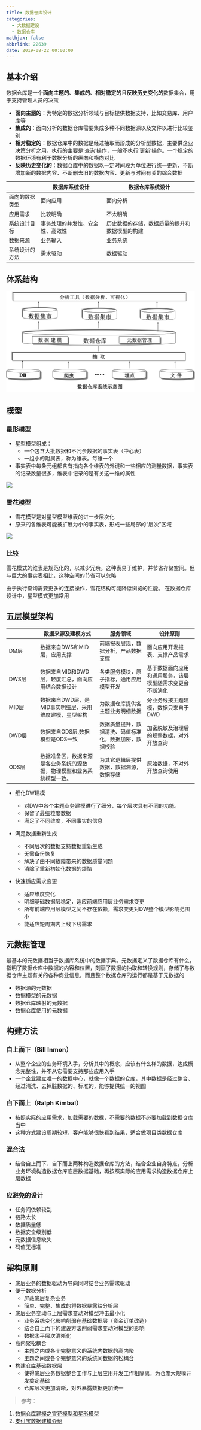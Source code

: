 ```yaml
---
title: 数据仓库设计
categories:
  - 大数据建设
  - 数据仓库
mathjax: false
abbrlink: 22639
date: 2019-08-22 00:00:00
---
```


## 基本介绍

数据仓库是一个**面向主题的**、**集成的**、**相对稳定的**且**反映历史变化的**数据集合，用于支持管理人员的决策

- **面向主题的**：为特定的数据分析领域与目标提供数据支持，比如交易库、用户库等
- **集成的**：面向分析的数据仓库需要集成多种不同数据源以及文件以进行比较鉴别
- **相对稳定的**：数据仓库中的数据是经过抽取而形成的分析型数据，主要供企业决策分析之用，执行的主要是‘查询’操作，一般不执行‘更新’操作。一个稳定的数据环境有利于数据分析的纵向和横向对比
- **反映历史变化的**：数据仓库中的数据以一定时间段为单位进行统一更新，不断增加新的数据内容、不断删去旧的数据内容、更新与时间有关的综合数据

|　 | 数据库系统设计 | 数据仓库系统设计|
|-|-|-|
|面向的数据类型 | 面向应用 | 面向分析|
|应用需求 | 比较明确 | 不太明确|
|系统设计目标 | 事务处理的并发性、安全性、高效性 | 历史数据的存储，数据质量的提升和数据模型的构建|
|数据来源 | 业务输入 | 业务系统|
|系统设计的方法 | 需求驱动 | 数据驱动|

## 体系结构

![](/img/2019-08-22_数据仓库设计_1.png)

## 模型

### 星形模型

- 星型模型组成：
    - 一个包含大批数据和不冗余数据的事实表（中心表）
    - 一组小的附属表，称为维表。每维一个
- 事实表中每条元组都含有指向各个维表的外键和一些相应的测量数据，事实表的记录数量很多，维表中记录的是有关这一维的属性

![](http://www.ibm.com/developerworks/cn/rational/r-warehouses/images/image005.png)

### 雪花模型

- 雪花模型是对星型模型维表的进一步层次化
- 原来的各维表可能被扩展为小的事实表，形成一些局部的“层次”区域

![](http://www.ibm.com/developerworks/cn/rational/r-warehouses/images/image013.png)

### 比较

雪花模式的维表是规范化的，以减少冗余。这种表易于维护，并节省存储空间。但与巨大的事实表相比，这种空间的节省可以忽略

由于执行查询需要更多的连接操作，雪花结构可能降低浏览的性能。
在数据仓库设计中，星型模式更加常用

## 五层模型架构

|　　　　　|  数据来源及建模方式 | 服务领域 |设计原则|
|-|-|-|-|
|DM层 | 数据来自DWS和MID层，应用支撑 | 前端报表展现，数据分析，产品数据支撑 | 面向应用开发报表、支撑产品需求|
|DWS层 | 数据来自MID和DWD层，轻度汇总，面向应用结合数据设计 | 各类服务模块，原子指标，通用应用模型开发 |基于数据面向应用和通用服务，该层模型随需求变更会不断演化|
|MID层 | 数据来自DWD层，是MID事实明细层，采用维度建模，星型架构 |为数据仓库提供各主题业务明细数据 |分业务线按主题建模，数据只来自于DWD|
|DWD层 | 数据来自ODS层,数据模型是ODS一致 |数据质量提升，数据清洗、码值标准化，数据加密，数据校验 |加密脱敏及治理后的规整数据，对外开放查询|
|ODS层 | 数据准备区，数据来源是各业务系统的源数据，物理模型和业务系统模型一致。 |为其它逻辑层提供数据，数据溯源，数据存储 |原始数据，不对外开放查询使用|

- 细化DW建模
    - 对DW中各个主题业务建模进行了细分，每个层次具有不同的功能。
    - 保留了最细粒度数据
    - 满足了不同维度，不同事实的信息
    
    
- 满足数据重新生成
    - 不同层次的数据支持数据重新生成
    - 无需备份恢复
    - 解决了由不同故障带来的数据质量问题
    - 消除了重新初始化数据的烦恼
    
    
- 快速适应需求变更
    - 适应维度变化
    - 明细基础数据层稳定，适应前端应用层业务需求变更
    - 所有前端应用层模型之间不存在依赖，需求变更对DW整个模型影响范围小 
    - 能适应短周期内上线下线需求

## 元数据管理

最基本的元数据相当于数据库系统中的数据字典。元数据定义了数据仓库有什么，指明了数据仓库中数据的内容和位置，刻画了数据的抽取和转换规则，存储了与数据仓库主题有关的各种商业信息，而且整个数据仓库的运行都是基于元数据的

- 数据源的元数据
- 数据模型的元数据
- 数据仓库映射的元数据
- 数据仓库使用的元数据

## 构建方法

### 自上而下（Bill Inmon）

- 从整个企业的业务环境入手，分析其中的概念，应该有什么样的数据，达成概念完整性，并不从它需要支持那些应用入手
- 一个企业建立唯一的数据中心，就像一个数据的仓库，其中数据是经过整合、经过清洗、去掉脏数据的、标准的，能够提供统一的视图

### 自下而上（Ralph Kimbal）

- 按照实际的应用需求，加载需要的数据，不需要的数据不必要加载到数据仓库当中
- 这种方式建设周期较短，客户能够很快看到结果，适合做项目类数据仓库

### 混合法

- 结合自上而下、自下而上两种构造数据仓库的方法，结合企业自身特点，分析业务环境构造数据仓库底层数据基础，再按照实际的应用需求构造数据仓库上层数据

### 应避免的设计

- 任务间依赖较乱
- 链路太长
- 数据质量低
- 数据安全级别低
- 元数据信息缺失
- 码值无标准

## 架构原则

- 底层业务的数据驱动为导向同时结合业务需求驱动
- 便于数据分析
    - 屏蔽底层复杂业务
    - 简单、完整、集成的将数据暴露给分析层
- 底层业务变动与上层需求变动对模型冲击最小化
    - 业务系统变化影响削弱在基础数据层（资金订单改造）
    - 结合自上而下的建设方法削弱需求变动对模型的影响
    - 数据水平层次清晰化
- 高内聚松耦合
    - 主题之内或各个完整意义的系统内数据的高内聚
    - 主题之间或各个完整意义的系统间数据的松耦合
- 构建仓库基础数据层
    - 使得底层业务数据整合工作与上层应用开发工作相隔离，为仓库大规模开发奠定基础
    - 仓库层次更加清晰，对外暴露数据更加统一

> 参考：

1. [数据仓库建模之雪花模型和星形模型](https://www.cnblogs.com/xiaojianblogs/p/7655458.html)
2. [支付宝数据建模介绍](https://max.book118.com/html/2017/0618/116376625.shtm)
